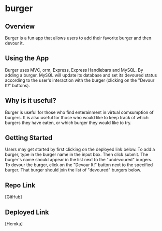 # burger

## Overview
Burger is a fun app that allows users to add their favorite burger and then devour it.


## Using the App
Burger uses MVC, orm, Express, Express Handlebars and MySQL. By adding a burger, MySQL will update its database and set its devoured status according to the user's interaction with the burger (clicking on the "Devour It!" buttons). 


 ## Why is it useful?
 Burger is useful for those who find enterainment in virtual comsumption of burgers. It is also useful for those who would like to keep track of which burgers they have eaten, or which burger they would like to try.


## Getting Started
Users may get started by first clicking on the deployed link below. To add a burger, type in the burger name in the input box. Then click submit. The burger's name should appear in the list next to the "undevoured" burgers. To devour the burger, click on the "Devour It!" button next to the specified burger. That burger should join the list of "devoured" burgers below.
 



## Repo Link
[GitHub]

## Deployed Link
[Heroku]
